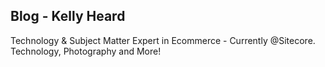 ## Blog - Kelly Heard

Technology & Subject Matter Expert in Ecommerce - Currently @Sitecore. Technology, Photography and More!